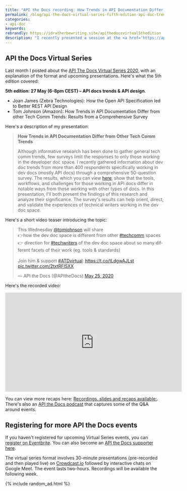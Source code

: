 ```yaml
---
title: "API the Docs recording: How Trends in API Documentation Differ from other Tech Comm Trends"
permalink: /blog/api-the-docs-virtual-series-fifth-edition-api-doc-trends-design/
categories:
- api-doc
keywords:
rebrandly: https://idratherbewriting.site/apithedocsvirtual5thedition
description: "I recently presented a session at the <a href='https://apithedocs.org/virtual'>API the Docs virtual series</a> on Wednesday, May 27, 2020, as part of the <i>5th edition</i>. My session covered dev doc trends, and another session covered API design. A recording is available below."
---
```


## API the Docs Virtual Series

Last month I posted about the [API The Docs Virtual Series 2020](https://idratherbewriting.com/blog/api-the-docs-virtual-conference-2020/), with an explanation of the format and upcoming presentations. Here's what the 5th edition covered:

**5th edition: 27 May (6-8pm CEST) – API docs trends & API design**.

* Joan James (Zebra Technologies): How the Open API Specification led to Better REST API Design
* Tom Johnson (Amazon): How Trends in API Documentation Differ from other Tech Comm Trends: Results from a Comprehensive Survey

Here's a description of my presentation:

> **How Trends in API Documentation Differ from Other Tech Comm Trends**
>
> Although informative research has been done to gather general tech comm trends, few surveys limit the responses to only those working in the developer doc space. I recently gathered information about dev doc trends from more than 400 respondents specifically working in dev docs (mostly API docs) through a comprehensive 50-question survey. The results, which you can view <a href="https://www.questionpro.com/t/PGhS9ZgCFE">here</a>, show that the tools, workflows, and challenges for those working in API docs differ in notable ways from those working with other types of docs. In this presentation, I'll both present the findings of this research and analyze their significance. The survey's results can help orient, direct, and validate the experiences of technical writers working in the dev doc space.

Here's a short video teaser introducing the topic:

<blockquote class="twitter-tweet"><p lang="en" dir="ltr">This Wednesday <a href="https://twitter.com/tomjohnson?ref_src=twsrc%5Etfw">@tomjohnson</a> will share<br>👉how the dev doc space is different from other <a href="https://twitter.com/hashtag/techcomm?src=hash&amp;ref_src=twsrc%5Etfw">#techcomm</a> spaces<br>👉 direction for <a href="https://twitter.com/hashtag/techwriters?src=hash&amp;ref_src=twsrc%5Etfw">#techwriters</a> of the dev doc space about so many different facets of their work (eg. tools &amp; standards)<br><br>Join him &amp; support <a href="https://twitter.com/hashtag/ATDvirtual?src=hash&amp;ref_src=twsrc%5Etfw">#ATDvirtual</a>: <a href="https://t.co/tLdgwAJLst">https://t.co/tLdgwAJLst</a> <a href="https://t.co/2txtRFlSXX">pic.twitter.com/2txtRFlSXX</a></p>&mdash; API the Docs (@APItheDocs) <a href="https://twitter.com/APItheDocs/status/1264972072167636992?ref_src=twsrc%5Etfw">May 25, 2020</a></blockquote> <script async src="https://platform.twitter.com/widgets.js" charset="utf-8"></script>

Here's the recorded video:

<iframe width="560" height="315" src="https://www.youtube.com/embed/swktxdNozXU" frameborder="0" allow="accelerometer; autoplay; encrypted-media; gyroscope; picture-in-picture" allowfullscreen></iframe>

You can view more recaps here: [Recordings, slides and recaps available:](https://pronovix.com/event/api-docs-virtual-2020). There's also an [API the Docs podcast](https://anchor.fm/api-the-docs-podcast) that captures some of the Q&A around events.

## Registering for more API the Docs events

If you haven't registered for upcoming Virtual Series events, you can [register on Eventbrite](https://www.eventbrite.com/e/api-the-docs-virtual-series-tickets-100381696356?utm_medium=referral&utm_source=eventpage). You can also become an [API the Docs supporter here](https://ti.to/pronovix/api-the-docs-virtual-series).

The virtual series format involves 30-minute presentations (pre-recorded and then played live) on [Crowdcast.io](https://www.crowdcast.io/e/ex4wbvhn) followed by interactive chats on Google Meet. The event lasts two-hours. Recordings will be available the following week.

{% include random_ad.html %}

